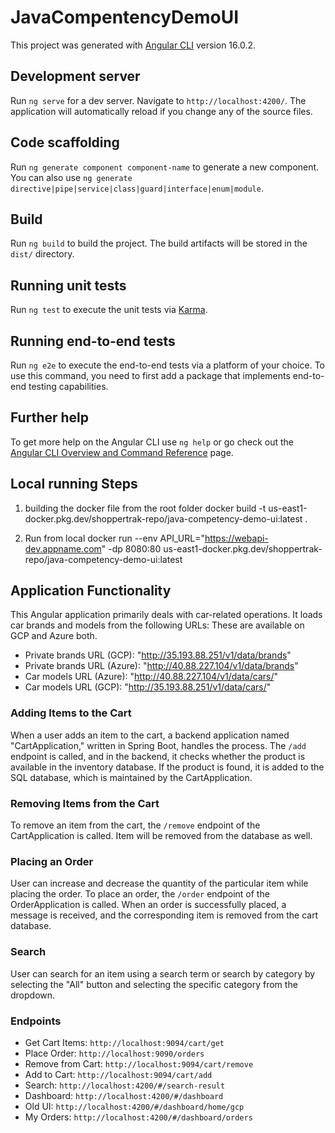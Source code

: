 # JavaCompentencyDemoUI

This project was generated with [Angular CLI](https://github.com/angular/angular-cli) version 16.0.2.

## Development server

Run `ng serve` for a dev server. Navigate to `http://localhost:4200/`. The application will automatically reload if you change any of the source files.

## Code scaffolding

Run `ng generate component component-name` to generate a new component. You can also use `ng generate directive|pipe|service|class|guard|interface|enum|module`.

## Build

Run `ng build` to build the project. The build artifacts will be stored in the `dist/` directory.

## Running unit tests

Run `ng test` to execute the unit tests via [Karma](https://karma-runner.github.io).

## Running end-to-end tests

Run `ng e2e` to execute the end-to-end tests via a platform of your choice. To use this command, you need to first add a package that implements end-to-end testing capabilities.

## Further help

To get more help on the Angular CLI use `ng help` or go check out the [Angular CLI Overview and Command Reference](https://angular.io/cli) page.


## Local running Steps
1)  building the docker file from the root folder 
docker build -t us-east1-docker.pkg.dev/shoppertrak-repo/java-competency-demo-ui:latest .

2) Run from local
docker run --env API_URL="https://webapi-dev.appname.com" -dp 8080:80 us-east1-docker.pkg.dev/shoppertrak-repo/java-competency-demo-ui:latest

## Application Functionality

This Angular application primarily deals with car-related operations. It loads car brands and models from the following URLs: 
These are available on GCP and Azure both.

- Private brands URL (GCP): "http://35.193.88.251/v1/data/brands"
- Private brands URL (Azure): "http://40.88.227.104/v1/data/brands"
- Car models URL (Azure): "http://40.88.227.104/v1/data/cars/"
- Car models URL (GCP): "http://35.193.88.251/v1/data/cars/"

### Adding Items to the Cart
When a user adds an item to the cart, a backend application named "CartApplication," written in Spring Boot, handles the process. The `/add` endpoint is called, and in the backend,
it checks whether the product is available in the inventory database. If the product is found, it is added to the SQL database, which is maintained by the CartApplication.

### Removing Items from the Cart
To remove an item from the cart, the `/remove` endpoint of the CartApplication is called. Item will be removed from the database as well.

### Placing an Order
User can increase and decrease the quantity of the particular item while placing the order.
To place an order, the `/order` endpoint of the OrderApplication is called. When an order is successfully placed, a message is received, and the corresponding item is removed from the cart database.

### Search 
User can search for an item using a search term or search by category by selecting the "All" button and selecting the specific category from the dropdown.

### Endpoints
- Get Cart Items: `http://localhost:9094/cart/get`
- Place Order: `http://localhost:9090/orders`
- Remove from Cart: `http://localhost:9094/cart/remove`
- Add to Cart: `http://localhost:9094/cart/add`
- Search: `http://localhost:4200/#/search-result`
- Dashboard: `http://localhost:4200/#/dashboard`
- Old UI: `http://localhost:4200/#/dashboard/home/gcp`
- My Orders: `http://localhost:4200/#/dashboard/orders`

